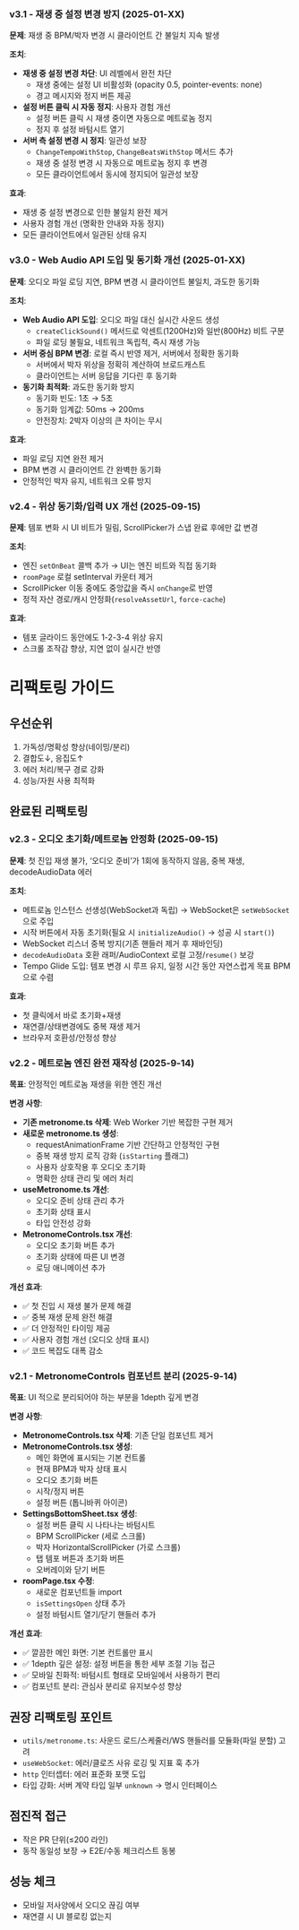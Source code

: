 ### v3.1 - 재생 중 설정 변경 방지 (2025-01-XX)
**문제**: 재생 중 BPM/박자 변경 시 클라이언트 간 불일치 지속 발생

**조치**:
- **재생 중 설정 변경 차단**: UI 레벨에서 완전 차단
  - 재생 중에는 설정 UI 비활성화 (opacity 0.5, pointer-events: none)
  - 경고 메시지와 정지 버튼 제공
- **설정 버튼 클릭 시 자동 정지**: 사용자 경험 개선
  - 설정 버튼 클릭 시 재생 중이면 자동으로 메트로놈 정지
  - 정지 후 설정 바텀시트 열기
- **서버 측 설정 변경 시 정지**: 일관성 보장
  - `ChangeTempoWithStop`, `ChangeBeatsWithStop` 메서드 추가
  - 재생 중 설정 변경 시 자동으로 메트로놈 정지 후 변경
  - 모든 클라이언트에서 동시에 정지되어 일관성 보장

**효과**:
- 재생 중 설정 변경으로 인한 불일치 완전 제거
- 사용자 경험 개선 (명확한 안내와 자동 정지)
- 모든 클라이언트에서 일관된 상태 유지

### v3.0 - Web Audio API 도입 및 동기화 개선 (2025-01-XX)
**문제**: 오디오 파일 로딩 지연, BPM 변경 시 클라이언트 불일치, 과도한 동기화

**조치**:
- **Web Audio API 도입**: 오디오 파일 대신 실시간 사운드 생성
  - `createClickSound()` 메서드로 악센트(1200Hz)와 일반(800Hz) 비트 구분
  - 파일 로딩 불필요, 네트워크 독립적, 즉시 재생 가능
- **서버 중심 BPM 변경**: 로컬 즉시 반영 제거, 서버에서 정확한 동기화
  - 서버에서 박자 위상을 정확히 계산하여 브로드캐스트
  - 클라이언트는 서버 응답을 기다린 후 동기화
- **동기화 최적화**: 과도한 동기화 방지
  - 동기화 빈도: 1초 → 5초
  - 동기화 임계값: 50ms → 200ms
  - 안전장치: 2박자 이상의 큰 차이는 무시

**효과**:
- 파일 로딩 지연 완전 제거
- BPM 변경 시 클라이언트 간 완벽한 동기화
- 안정적인 박자 유지, 네트워크 오류 방지

### v2.4 - 위상 동기화/입력 UX 개선 (2025-09-15)
**문제**: 템포 변화 시 UI 비트가 밀림, ScrollPicker가 스냅 완료 후에만 값 변경

**조치**:
- 엔진 `setOnBeat` 콜백 추가 → UI는 엔진 비트와 직접 동기화
- `roomPage` 로컬 setInterval 카운터 제거
- ScrollPicker 이동 중에도 중앙값을 즉시 `onChange`로 반영
- 정적 자산 경로/캐시 안정화(`resolveAssetUrl`, `force-cache`)

**효과**:
- 템포 글라이드 동안에도 1-2-3-4 위상 유지
- 스크롤 조작감 향상, 지연 없이 실시간 반영
# 리팩토링 가이드

## 우선순위
1. 가독성/명확성 향상(네이밍/분리)
2. 결합도↓, 응집도↑
3. 에러 처리/복구 경로 강화
4. 성능/자원 사용 최적화

## 완료된 리팩토링

### v2.3 - 오디오 초기화/메트로놈 안정화 (2025-09-15)
**문제**: 첫 진입 재생 불가, ‘오디오 준비’가 1회에 동작하지 않음, 중복 재생, decodeAudioData 에러

**조치**:
- 메트로놈 인스턴스 선생성(WebSocket과 독립) → WebSocket은 `setWebSocket`으로 주입
- 시작 버튼에서 자동 초기화(필요 시 `initializeAudio()` → 성공 시 `start()`)
- WebSocket 리스너 중복 방지(기존 핸들러 제거 후 재바인딩)
- `decodeAudioData` 호환 래퍼/AudioContext 로컬 고정/`resume()` 보강
- Tempo Glide 도입: 템포 변경 시 루프 유지, 일정 시간 동안 자연스럽게 목표 BPM으로 수렴

**효과**:
- 첫 클릭에서 바로 초기화+재생
- 재연결/상태변경에도 중복 재생 제거
- 브라우저 호환성/안정성 향상

### v2.2 - 메트로놈 엔진 완전 재작성 (2025-9-14)
**목표**: 안정적인 메트로놈 재생을 위한 엔진 개선

**변경 사항**:
- **기존 metronome.ts 삭제**: Web Worker 기반 복잡한 구현 제거
- **새로운 metronome.ts 생성**: 
  - requestAnimationFrame 기반 간단하고 안정적인 구현
  - 중복 재생 방지 로직 강화 (`isStarting` 플래그)
  - 사용자 상호작용 후 오디오 초기화
  - 명확한 상태 관리 및 에러 처리
- **useMetronome.ts 개선**:
  - 오디오 준비 상태 관리 추가
  - 초기화 상태 표시
  - 타입 안전성 강화
- **MetronomeControls.tsx 개선**:
  - 오디오 초기화 버튼 추가
  - 초기화 상태에 따른 UI 변경
  - 로딩 애니메이션 추가

**개선 효과**:
- ✅ 첫 진입 시 재생 불가 문제 해결
- ✅ 중복 재생 문제 완전 해결
- ✅ 더 안정적인 타이밍 제공
- ✅ 사용자 경험 개선 (오디오 상태 표시)
- ✅ 코드 복잡도 대폭 감소

### v2.1 - MetronomeControls 컴포넌트 분리 (2025-9-14)
**목표**: UI 적으로 분리되어야 하는 부분을 1depth 깊게 변경

**변경 사항**:
- **MetronomeControls.tsx 삭제**: 기존 단일 컴포넌트 제거
- **MetronomeControls.tsx 생성**: 
  - 메인 화면에 표시되는 기본 컨트롤
  - 현재 BPM과 박자 상태 표시
  - 오디오 초기화 버튼
  - 시작/정지 버튼
  - 설정 버튼 (톱니바퀴 아이콘)
- **SettingsBottomSheet.tsx 생성**:
  - 설정 버튼 클릭 시 나타나는 바텀시트
  - BPM ScrollPicker (세로 스크롤)
  - 박자 HorizontalScrollPicker (가로 스크롤)
  - 탭 템포 버튼과 초기화 버튼
  - 오버레이와 닫기 버튼
- **roomPage.tsx 수정**:
  - 새로운 컴포넌트들 import
  - `isSettingsOpen` 상태 추가
  - 설정 바텀시트 열기/닫기 핸들러 추가

**개선 효과**:
- ✅ 깔끔한 메인 화면: 기본 컨트롤만 표시
- ✅ 1depth 깊은 설정: 설정 버튼을 통한 세부 조절 기능 접근
- ✅ 모바일 친화적: 바텀시트 형태로 모바일에서 사용하기 편리
- ✅ 컴포넌트 분리: 관심사 분리로 유지보수성 향상

## 권장 리팩토링 포인트
- `utils/metronome.ts`: 사운드 로드/스케줄러/WS 핸들러를 모듈화(파일 분할) 고려
- `useWebSocket`: 에러/클로즈 사유 로깅 및 지표 훅 추가
- `http` 인터셉터: 에러 표준화 포맷 도입
- 타입 강화: 서버 계약 타입 일부 `unknown` → 명시 인터페이스

## 점진적 접근
- 작은 PR 단위(≤200 라인)
- 동작 동일성 보장 → E2E/수동 체크리스트 동봉

## 성능 체크
- 모바일 저사양에서 오디오 끊김 여부
- 재연결 시 UI 블로킹 없는지
